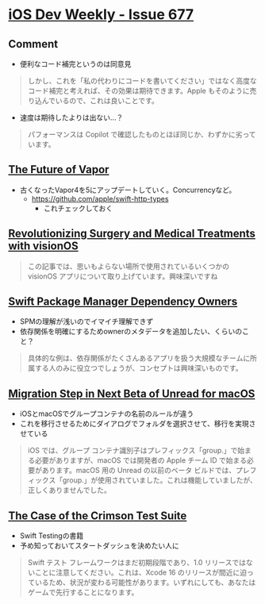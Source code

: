 # [iOS Dev Weekly - Issue 677](https://iosdevweekly.com/issues/677)

## Comment
- 便利なコード補完というのは同意見

>しかし、これを「私の代わりにコードを書いてください」ではなく高度なコード補完と考えれば、その効果は期待できます。Apple もそのように売り込んでいるので、これは良いことです。

- 速度は期待したよりは出ない…？

>パフォーマンスは Copilot で確認したものとほぼ同じか、わずかに劣っています。

## [The Future of Vapor](https://blog.vapor.codes/posts/the-future-of-vapor/?utm_campaign=iOS%20Dev%20Weekly&utm_medium=web&utm_source=iOS%20Dev%20Weekly%20Issue%20677)
- 古くなったVapor4を5にアップデートしていく。Concurrencyなど。
    - https://github.com/apple/swift-http-types
        - これチェックしておく

## [Revolutionizing Surgery and Medical Treatments with visionOS](https://www.createwithswift.com/revolutionizing-surgery-and-medical-treatments-with-visionos/?utm_campaign=iOS%20Dev%20Weekly&utm_medium=web&utm_source=iOS%20Dev%20Weekly%20Issue%20677)

>この記事では、思いもよらない場所で使用されているいくつかの visionOS アプリについて取り上げています。興味深いですね

## [Swift Package Manager Dependency Owners](https://alejandromp.com/development/blog/swift-package-manager-dependency-owners/?utm_campaign=iOS%20Dev%20Weekly&utm_medium=web&utm_source=iOS%20Dev%20Weekly%20Issue%20677)
- SPMの理解が浅いのでイマイチ理解できず
- 依存関係を明確にするためownerのメタデータを追加したい、くらいのこと？

>具体的な例は、依存関係がたくさんあるアプリを扱う大規模なチームに所属する人のみに役立つでしょうが、コンセプトは興味深いものです。

## [Migration Step in Next Beta of Unread for macOS](https://www.goldenhillsoftware.com/2024/06/migration-step-in-next-beta-of-unread-for-macos/?utm_campaign=iOS%20Dev%20Weekly&utm_medium=web&utm_source=iOS%20Dev%20Weekly%20Issue%20677)

- iOSとmacOSでグループコンテナの名前のルールが違う
- これを移行させるためにダイアログでフォルダを選択させて、移行を実現させている

>iOS では、グループ コンテナ識別子はプレフィックス「group.」で始まる必要がありますが、macOS では開発者の Apple チーム ID で始まる必要があります。macOS 用の Unread の以前のベータ ビルドでは、プレフィックス「group.」が使用されていました。これは機能していましたが、正しくありませんでした。

## [The Case of the Crimson Test Suite](https://editorscut.gumroad.com/l/testing?utm_campaign=iOS%20Dev%20Weekly&utm_medium=web&utm_source=iOS%20Dev%20Weekly%20Issue%20677)
- Swift Testingの書籍
- 予め知っておいてスタートダッシュを決めたい人に

>Swift テスト フレームワークはまだ初期段階であり、1.0 リリースではないことに注意してください。これは、Xcode 16 のリリースが間近に迫っているため、状況が変わる可能性があります。いずれにしても、あなたはゲームで先行することになります。

